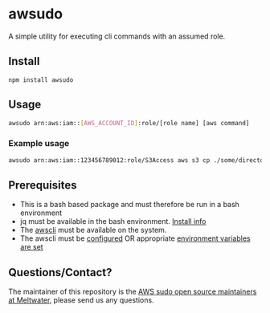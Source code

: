 # awsudo
A simple utility for executing cli commands with an assumed role.

## Install

```
npm install awsudo
```

## Usage

```bash
awsudo arn:aws:iam::[AWS_ACCOUNT_ID]:role/[role name] [aws command]
```

### Example usage

```bash
awsudo arn:aws:iam::123456789012:role/S3Access aws s3 cp ./some/directory s3://some-bucket
```

## Prerequisites

* This is a bash based package and must therefore be run in a bash environment
* jq must be available in the bash environment. [Install info](https://stedolan.github.io/jq/)
* The [awscli](https://aws.amazon.com/cli/) must be available on the system.
* The awscli must be [configured](https://docs.aws.amazon.com/cli/latest/reference/configure/index.html) OR appropriate [environment variables are set](https://docs.aws.amazon.com/cli/latest/userguide/cli-environment.html)

## Questions/Contact?
The maintainer of this repository is the [AWS sudo open source maintainers at Meltwater](mailto:awsudo.opensource@meltwater.com), please send us any questions.
